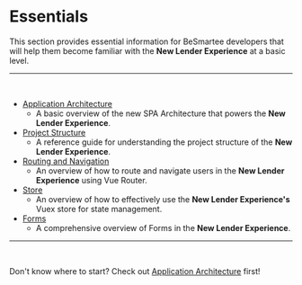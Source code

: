 # Essentials
This section provides essential information for BeSmartee developers that will help them become familiar with the **New Lender Experience** at a basic level.

---
<br>

- [Application Architecture](/besmartee/new-lender-experience/essentials/application-architecture/)
    - A basic overview of the new SPA Architecture that powers the **New Lender Experience**.
- [Project Structure](/besmartee/new-lender-experience/essentials/project-structure/)
    - A reference guide for understanding the project structure of the **New Lender Experience**.
- [Routing and Navigation](/besmartee/new-lender-experience/essentials/routing-and-navigation/)
    - An overview of how to route and navigate users in the **New Lender Experience** using Vue Router.
- [Store](/besmartee/new-lender-experience/essentials/store/)
    - An overview of how to effectively use the **New Lender Experience's** Vuex store for state management.
- [Forms](/besmartee/new-lender-experience/essentials/forms/)
    - A comprehensive overview of Forms in the **New Lender Experience**.

---
<br>

Don't know where to start? Check out [Application Architecture](/besmartee/new-lender-experience/essentials/application-architecture/) first!